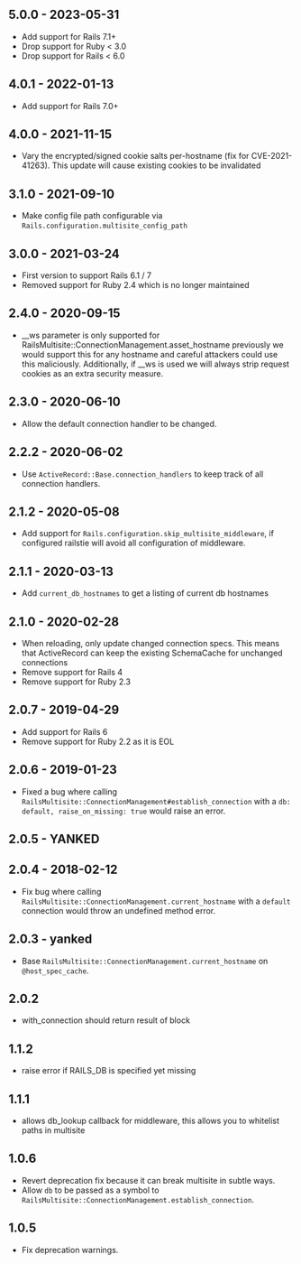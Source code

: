 ## 5.0.0 - 2023-05-31

 * Add support for Rails 7.1+
 * Drop support for Ruby < 3.0
 * Drop support for Rails < 6.0

## 4.0.1 - 2022-01-13

 * Add support for Rails 7.0+

## 4.0.0 - 2021-11-15

 * Vary the encrypted/signed cookie salts per-hostname (fix for CVE-2021-41263). This update will
   cause existing cookies to be invalidated

## 3.1.0 - 2021-09-10

 * Make config file path configurable via `Rails.configuration.multisite_config_path`

## 3.0.0 - 2021-03-24

 * First version to support Rails 6.1 / 7
 * Removed support for Ruby 2.4 which is no longer maintained

## 2.4.0 - 2020-09-15

 * __ws parameter is only supported for RailsMultisite::ConnectionManagement.asset_hostname
   previously we would support this for any hostname and careful attackers could use this
   maliciously. Additionally, if __ws is used we will always strip request cookies as an
   extra security measure.

## 2.3.0 - 2020-06-10

 * Allow the default connection handler to be changed.

## 2.2.2 - 2020-06-02

 * Use `ActiveRecord::Base.connection_handlers` to keep track of all connection handlers.

## 2.1.2 - 2020-05-08

 * Add support for `Rails.configuration.skip_multisite_middleware`, if configured railstie will avoid
 all configuration of middleware.

## 2.1.1 - 2020-03-13

 * Add `current_db_hostnames` to get a listing of current db hostnames

## 2.1.0 - 2020-02-28

 * When reloading, only update changed connection specs. This means that ActiveRecord can keep the existing SchemaCache for unchanged connections
 * Remove support for Rails 4
 * Remove support for Ruby 2.3

## 2.0.7 - 2019-04-29

 * Add support for Rails 6
 * Remove support for Ruby 2.2 as it is EOL

## 2.0.6 - 2019-01-23

  * Fixed a bug where calling `RailsMultisite::ConnectionManagement#establish_connection`
    with a `db: default, raise_on_missing: true` would raise an error.

## 2.0.5 - YANKED

## 2.0.4 - 2018-02-12

  * Fix bug where calling `RailsMultisite::ConnectionManagement.current_hostname`
    with a `default` connection would throw an undefined method error.

## 2.0.3 - yanked

  * Base `RailsMultisite::ConnectionManagement.current_hostname` on `@host_spec_cache`.

## 2.0.2

  * with_connection should return result of block

## 1.1.2

  * raise error if RAILS_DB is specified yet missing

## 1.1.1

  * allows db_lookup callback for middleware, this allows you to whitelist paths in multisite

## 1.0.6

  * Revert deprecation fix because it can break multisite in subtle ways.
  * Allow `db` to be passed as a symbol to `RailsMultisite::ConnectionManagement.establish_connection`.

## 1.0.5

  * Fix deprecation warnings.
